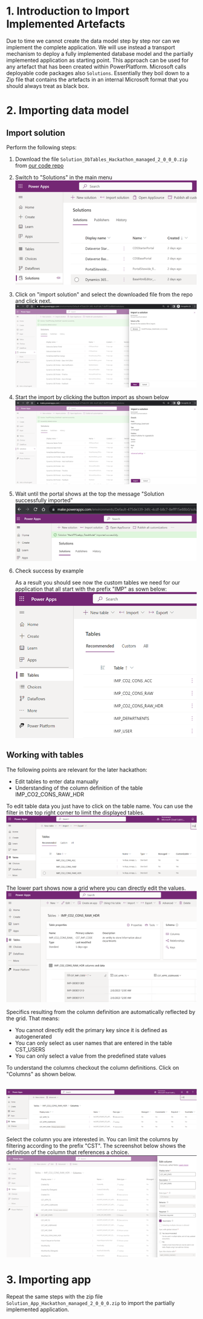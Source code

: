 # 1. Introduction to Import Implemented Artefacts

Due to time we cannot create the data model step by step nor can we implement the complete application. We will use instead a transport mechanism to deploy a fully implemented database model and the partially implemented application as starting point. This approach can be used for any artefact that has been created within PowerPlatform. Microsoft calls deployable code packages also `Solutions`. Essentially they boil down to a Zip file that contains the artefacts in an internal Microsoft format that you should always treat as black box.

# 2. Importing data model

## Import solution

Perform the following steps:
1. Download the file `Solution_DbTables_Hackathon_managed_2_0_0_0.zip` from [our code repo](https://github.com/DevOps-Gilde/Hackathon_PP_ModelDrivenApp_CstPages_Code) 

2. Switch to "Solutions" in the main menu
<br><img src="./images/imp_sol_step_start.png" /><br>

3. Click on "import solution" and select the downloaded file from the repo and click next.
<br><img src="./images/imp_sol_step_imp_sol.png" /><br>

4. Start the import by clicking the button import as shown below
<br><img src="./images/imp_sol_step_conf_imp.png" /><br>

5. Wait until the portal shows at the top the message "Solution successfully imported"
<br><img src="./images/imp_sol_step_succ.png" /><br>

6. Check success by example

   As a result you should see now the custom tables we need for our application that all start with the prefix "IMP" as sown below:
   <br><img src="./images/imp_sol_step_check.png" /><br>

## Working with tables

The following points are relevant for the later hackathon:
* Edit tables to enter data manually
* Understanding of the column definition of the table IMP_CO2_CONS_RAW_HDR

To edit table data you just have to click on the table name. You can use the filter in the top right corner to limit the displayed tables.
<br><img src="./images/work_tables_open_table.png" /><br>

The lower part shows now a grid where you can directly edit the values.
<br><img src="./images/work_tables_edit_data.png" /><br>

Specifics resulting from the column definition are automatically reflected by the grid. That means:
* You cannot directly edit the primary key since it is defined as autogenerated
* You can only select as user names that are entered in the table CST_USERS
* You can only select a value from the predefined state values

To understand the columns checkout the column definitions. Click on "Columns" as shown below.

<br><img src="./images/work_tables_cols_ovr.png" /><br>

Select the column you are interested in. You can limit the columns by filtering according to the prefix "CST". The screenshot below shows the definition of the column that references a choice.
<br><img src="./images/work_tables_cols_check_def.png" /><br>

# 3. Importing app

Repeat the same steps with the zip file `Solution_App_Hackathon_managed_2_0_0_0.zip` to import the partially implemented application.
